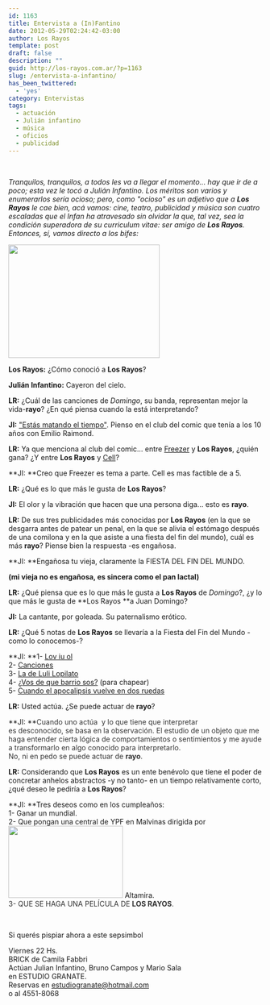 ```yaml
---
id: 1163
title: Entervista a (In)Fantino
date: 2012-05-29T02:24:42-03:00
author: Los Rayos
template: post
draft: false
description: ""
guid: http://los-rayos.com.ar/?p=1163
slug: /entervista-a-infantino/
has_been_twittered:
  - 'yes'
category: Entervistas
tags:
  - actuación
  - Julián infantino
  - música
  - oficios
  - publicidad
---
```

&nbsp;

_Tranquilos, tranquilos, a todos les va a llegar el momento... hay que ir de a poco; esta vez le tocó a Julián Infantino. Los méritos son varios y enumerarlos sería ocioso; pero, como "ocioso" es un adjetivo que a **Los Rayos** le cae bien, acá vamos: cine, teatro, publicidad y música son cuatro escaladas que el Infan ha atravesado sin olvidar la que, tal vez, sea la condición superadora de su curriculum vitae: ser amigo de **Los Rayos**. Entonces, sí, vamos directo a los bifes:_

[<img class="aligncenter size-medium wp-image-1192" title="Infan" src="https://los-rayos.com/wp-content/uploads/2012/05/426277_146592538794613_100003316025342_177323_242619007_n1-300x225.jpg" alt="" width="300" height="225" srcset="https://los-rayos.com/wp-content/uploads/2012/05/426277_146592538794613_100003316025342_177323_242619007_n1-300x225.jpg 300w, https://los-rayos.com/wp-content/uploads/2012/05/426277_146592538794613_100003316025342_177323_242619007_n1-400x300.jpg 400w, https://los-rayos.com/wp-content/uploads/2012/05/426277_146592538794613_100003316025342_177323_242619007_n1.jpg 960w" sizes="(max-width: 300px) 100vw, 300px" />](http://los-rayos.com/wp-content/uploads/2012/05/426277_146592538794613_100003316025342_177323_242619007_n1.jpg)

**Los Rayos:** ¿Cómo conoció a **Los Rayos**?

**Julián Infantino:** Cayeron del cielo.

****LR:**** ¿Cuál de las canciones de _Domingo_, su banda, representan mejor la vida-**rayo**? ¿En qué piensa cuando la está interpretando?

**JI:** ["Estás matando el tiempo"](http://www.youtube.com/watch?v=yk3u__HZDNA "Estás matando el tiempo"). Pienso en el club del comic que tenía a los 10 años con Emilio Raimond.

**LR:** Ya que menciona al club del comic... entre [Freezer](http://dbzs.jp/meteor/img/chara/04/final_freeza.jpg "Freezer") y **Los Rayos**, ¿quién gana? ¿Y entre **Los Rayos** y [Cell](http://forosdz.info/imgcache/12642.imgcache.jpg "Cell")?

**JI: **Creo que Freezer es tema a parte. Cell es mas factible de a 5.

**LR:** ¿Qué es lo que más le gusta de **Los Rayos**?

**JI:** El olor y la vibración que hacen que una persona diga... esto es **rayo**.

**LR:** De sus tres publicidades más conocidas por **Los Rayos** (en la que se desgarra antes de patear un penal, en la que se alivia el estómago después de una comilona y en la que asiste a una fiesta del fin del mundo), cuál es más **rayo**? Piense bien la respuesta -es engañosa.

**JI: **Engañosa tu vieja, claramente la FIESTA DEL FIN DEL MUNDO.

**(mi vieja no es engañosa, es sincera como el pan lactal)**

**LR:** ¿Qué piensa que es lo que más le gusta a **Los Rayos** de _Domingo_?, ¿y lo que más le gusta de **Los Rayos **a Juan Domingo?

**JI:** La cantante, por goleada. Su paternalismo erótico.

**LR:** ¿Qué 5 notas de **Los Rayos** se llevaría a la Fiesta del Fin del Mundo -como lo conocemos-?

**JI: **1- [Lov iu ol](http://los-rayos.com/lov-iu-ol/)  
2- [Canciones](http://los-rayos.com/category/habla-del-rayo/)  
3- [La de Luli Lopilato](http://los-rayos.com/la-felicidad-es-una-tarta-bien-horneada/)  
4- [¿Vos de que barrio sos?](http://los-rayos.com/vos-de-que-barrio-sos/) (para chapear)  
5- [Cuando el apocalipsis vuelve en dos ruedas](http://los-rayos.com/cuando-el-apocalipsis-vuelve-en-dos-ruedas-secuela/)

**LR:** Usted actúa. ¿Se puede actuar de **rayo**?

**JI: **<span style="color: #333333;">Cuando uno actúa  y lo que tiene que interpretar es desconocido, se basa en la observación. El estudio de un objeto que me haga entender cierta lógica de comportamientos o sentimientos y me ayude a transformarlo en algo conocido para interpretarlo.<br /> </span><span style="color: #333333;">No, ni en pedo se puede actuar de <strong>rayo</strong>.</span>

**LR:** Considerando que **Los Rayos** es un ente benévolo que tiene el poder de concretar anhelos abstractos -y no tanto- en un tiempo relativamente corto, ¿qué deseo le pediría a **Los Rayos**?

**JI: **Tres deseos como en los cumpleaños:  
1- Ganar un mundial.  
2- Que pongan una central de YPF en Malvinas dirigida por<img class="alignright" title="Altamira-Peter" src="https://2.bp.blogspot.com/-uhlkn-1sybM/TsMrd3gW0FI/AAAAAAAAJiM/Ida-S5FqkWA/s1600/Captura+de+pantalla+2011-11-16+a+las+00.17.09.png" alt="" width="227" height="143" /> Altamira.  
<span style="color: #333333;">3- QUE SE HAGA UNA PELÍCULA DE <strong>LOS RAYOS</strong>.</span>

&nbsp;

Si querés pispiar ahora a este sepsimbol

Viernes 22 Hs.  
BRICK de Camila Fabbri  
Actúan Julian Infantino, Bruno Campos y Mario Sala  
en ESTUDIO GRANATE.  
Reservas en estudiogranate@hotmail.com  
o al 4551-8068

<div>
  <span style="color: #333333; font-family: 'Helvetica Neue', Helvetica, Arial, sans-serif;"><br /> </span>
</div>